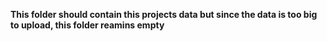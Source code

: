 **This folder should contain this projects data but since the data is too big to upload, this folder reamins empty**